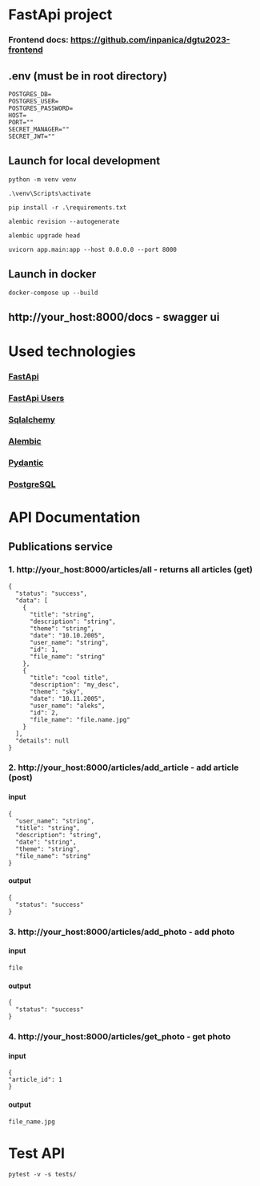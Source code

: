 # FastApi project
### Frontend docs: https://github.com/inpanica/dgtu2023-frontend
## .env (must be in root directory)
```
POSTGRES_DB=
POSTGRES_USER=
POSTGRES_PASSWORD=
HOST=
PORT=""
SECRET_MANAGER=""
SECRET_JWT=""
```
## Launch for local development
```
python -m venv venv
```
```
.\venv\Scripts\activate
```
```
pip install -r .\requirements.txt
```
```
alembic revision --autogenerate
```
```
alembic upgrade head
```
```
uvicorn app.main:app --host 0.0.0.0 --port 8000
```
## Launch in docker
```
docker-compose up --build
```
## http://your_host:8000/docs - swagger ui
# Used technologies
### [FastApi](https://fastapi.tiangolo.com/)
### [FastApi Users](https://fastapi-users.github.io/fastapi-users/12.1/)
### [Sqlalchemy](https://www.sqlalchemy.org/)
### [Alembic](https://alembic.sqlalchemy.org/en/latest/)
### [Pydantic](https://docs.pydantic.dev/latest/)
### [PostgreSQL](https://www.postgresql.org/)

# API Documentation
## Publications service
### 1. http://your_host:8000/articles/all - returns all articles (get)
```
{
  "status": "success",
  "data": [
    {
      "title": "string",
      "description": "string",
      "theme": "string",
      "date": "10.10.2005",
      "user_name": "string",
      "id": 1,
      "file_name": "string"
    },
    {
      "title": "cool title",
      "description": "my_desc",
      "theme": "sky",
      "date": "10.11.2005",
      "user_name": "aleks",
      "id": 2,
      "file_name": "file.name.jpg"
    }
  ],
  "details": null
}
```
### 2. http://your_host:8000/articles/add_article - add article (post) 
#### input
```
{
  "user_name": "string",
  "title": "string",
  "description": "string",
  "date": "string",
  "theme": "string",
  "file_name": "string" 
}
```
#### output
```
{
  "status": "success"
}
```
### 3. http://your_host:8000/articles/add_photo - add photo
#### input
```
file
```

#### output
```
{
  "status": "success"
}
```
### 4. http://your_host:8000/articles/get_photo - get photo
#### input
```
{
"article_id": 1
}
```

#### output 
```
file_name.jpg
```

# Test API 
```
pytest -v -s tests/
```

